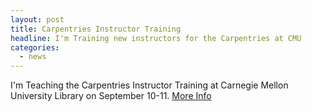 ```yaml
---
layout: post
title: Carpentries Instructor Training
headline: I'm Training new instructors for the Carpentries at CMU
categories:
  - news
---
```


I'm Teaching the Carpentries Instructor Training at Carnegie Mellon University Library on September 10-11. [More Info](https://brownsarahm.github.io/2019-09-10-ttt-cmu/)
